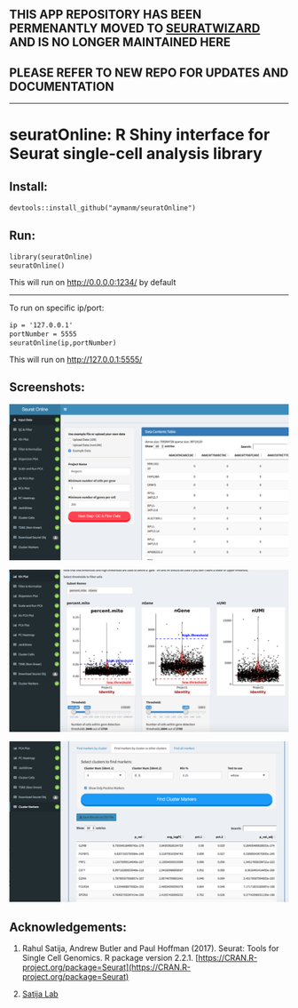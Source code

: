 ## THIS APP REPOSITORY HAS BEEN PERMENANTLY MOVED TO [SEURATWIZARD](https://github.com/nasqar/SeuratWizard) AND IS NO LONGER MAINTAINED HERE
## PLEASE REFER TO NEW REPO FOR UPDATES AND DOCUMENTATION


---



# seuratOnline: R Shiny interface for Seurat single-cell analysis library


## Install:

```
devtools::install_github("aymanm/seuratOnline")
```

## Run:

```
library(seuratOnline)
seuratOnline()
```
This will run on http://0.0.0.0:1234/ by default

***

To run on specific ip/port:

```
ip = '127.0.0.1'
portNumber = 5555
seuratOnline(ip,portNumber)
```
This will run on http://127.0.0.1:5555/

## Screenshots:
![alt text](screenshots/screenshot-input.png "Input Data")

![alt text](screenshots/screenshot-vln.png "Vln Plots")

![alt text](screenshots/screenshot-biomarkers.png "Cluster Biomarkers")

## Acknowledgements:

1) Rahul Satija, Andrew Butler and Paul Hoffman (2017). Seurat: Tools for Single Cell Genomics. R package version 2.2.1\. [https://CRAN.R-project.org/package=Seurat](https://CRAN.R-project.org/package=Seurat)

2) [Satija Lab](http://satijalab.org/seurat/)
